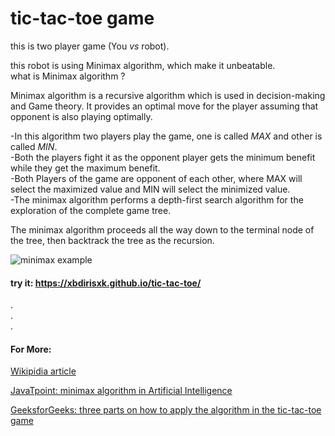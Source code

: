 # tic-tac-toe game

this is two player game (You _vs_ robot).

this robot is using Minimax algorithm, which make it unbeatable. <br>
what is Minimax algorithm ?

Minimax algorithm is a recursive algorithm which is used in decision-making and Game theory. It provides an optimal move for the player assuming that opponent is also playing optimally.

-In this algorithm two players play the game, one is called _MAX_ and other is called _MIN_. <br>
-Both the players fight it as the opponent player gets the minimum benefit while they get the maximum benefit. <br>
-Both Players of the game are opponent of each other, where MAX will select the maximized value and MIN will select the minimized value. <br>
-The minimax algorithm performs a depth-first search algorithm for the exploration of the complete game tree.

The minimax algorithm proceeds all the way down to the terminal node of the tree, then backtrack the tree as the recursion.

![minimax example](https://upload.wikimedia.org/wikipedia/commons/e/e1/Plminmax.gif)

#### try it: **https://xbdirisxk.github.io/tic-tac-toe/**

. <br>
. <br>
.

#### For More:

[Wikipidia article](https://en.wikipedia.org/wiki/Minimax)

[JavaTpoint: minimax algorithm in Artificial Intelligence](https://www.javatpoint.com/mini-max-algorithm-in-ai)

[GeeksforGeeks: three parts on how to apply the algorithm in the tic-tac-toe game](https://www.geeksforgeeks.org/minimax-algorithm-in-game-theory-set-1-introduction/)
